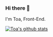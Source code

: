 ### Hi there 👋
I'm Toa, Front-End.


[![Toa's github stats](https://github-readme-stats.vercel.app/api?username=MonsterAnan&show_icons=true&theme=buefy)](https://github.com/anuraghazra/github-readme-stats)
<!--
**MonsterAnan/MonsterAnan** is a ✨ _special_ ✨ repository because its `README.md` (this file) appears on your GitHub profile.

Here are some ideas to get you started:

- 🔭 I’m currently working on ...
- 🌱 I’m currently learning ...
- 👯 I’m looking to collaborate on ...
- 🤔 I’m looking for help with ...
- 💬 Ask me about ...
- 📫 How to reach me: ...
- 😄 Pronouns: ...
- ⚡ Fun fact: ...
-->
